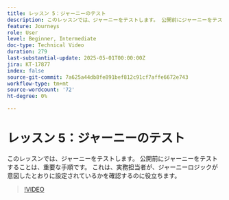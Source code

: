 ```yaml
---
title: レッスン 5：ジャーニーのテスト
description: このレッスンでは、ジャーニーをテストします。 公開前にジャーニーをテストすることは、重要な手順です。 これは、実務担当者が、ジャーニーロジックが意図したとおりに設定されているかを確認するのに役立ちます。
feature: Journeys
role: User
level: Beginner, Intermediate
doc-type: Technical Video
duration: 279
last-substantial-update: 2025-05-01T00:00:00Z
jira: KT-17877
index: false
source-git-commit: 7a625a44db8fe891bef812c91cf7affe6672e743
workflow-type: tm+mt
source-wordcount: '72'
ht-degree: 0%

---
```



# レッスン 5：ジャーニーのテスト

このレッスンでは、ジャーニーをテストします。 公開前にジャーニーをテストすることは、重要な手順です。 これは、実務担当者が、ジャーニーロジックが意図したとおりに設定されているかを確認するのに役立ちます。

>[!VIDEO](https://video.tv.adobe.com/v/3457930/?learn=on&enablevpops)
